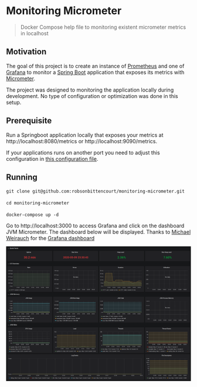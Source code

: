 # Monitoring Micrometer

> Docker Compose help file to monitoring existent micrometer metrics in localhost

## Motivation
The goal of this project is to create an instance of [Prometheus](https://prometheus.io/) and one of [Grafana](https://grafana.com/) to monitor a [Spring Boot](https://spring.io/projects/spring-boot) application that exposes its metrics with [Micrometer](https://micrometer.io/).

The project was designed to monitoring the application locally during development. No type of configuration or optimization was done in this setup.

## Prerequisite
Run a Springboot application locally that exposes your metrics at http://localhost:8080/metrics or http://localhost:9090/metrics.

If your applications runs on another port you need to adjust this configuration in [this configuration file](prometheus/prometheus.yml).

## Running

```
git clone git@github.com:robsonbittencourt/monitoring-micrometer.git

cd monitoring-micrometer

docker-compose up -d
```

Go to http://localhost:3000 to access Grafana and click on the dashboard JVM Micrometer. The dashboard below will be displayed. Thanks to [Michael Weirauch](https://github.com/mweirauch) for the [Grafana dashboard](https://grafana.com/grafana/dashboards/4701)

![dashboard](dashboard.png)